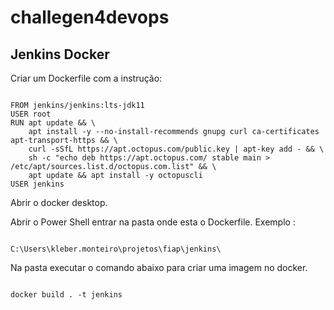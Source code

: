 # challegen4devops

## Jenkins Docker

Criar um Dockerfile com a instrução:

```

FROM jenkins/jenkins:lts-jdk11
USER root
RUN apt update && \
    apt install -y --no-install-recommends gnupg curl ca-certificates apt-transport-https && \
    curl -sSfL https://apt.octopus.com/public.key | apt-key add - && \
    sh -c "echo deb https://apt.octopus.com/ stable main > /etc/apt/sources.list.d/octopus.com.list" && \
    apt update && apt install -y octopuscli
USER jenkins

```

Abrir o docker desktop.

Abrir o Power Shell entrar na pasta onde esta o Dockerfile.
Exemplo :

```

C:\Users\kleber.monteiro\projetos\fiap\jenkins\

```

Na pasta executar o comando abaixo para criar uma imagem no docker.

```

docker build . -t jenkins

```

